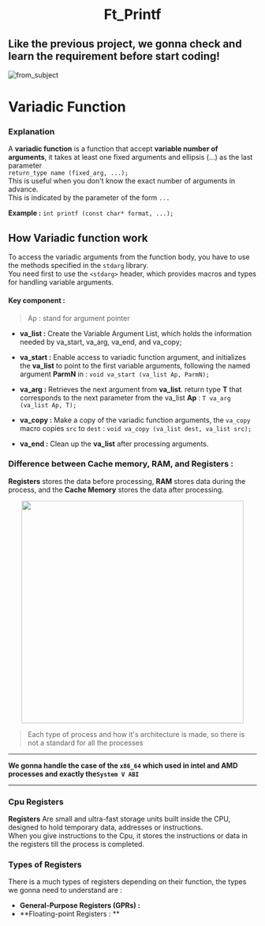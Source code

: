 <h1 align="center">Ft_Printf</h1>

## Like the previous project, we gonna check and learn the requirement before start coding! 

![from_subject](https://i.ibb.co/LzdVKN9P/Screenshot-from-2025-01-29-14-25-36.png)

# **Variadic Function**

### Explanation  

A **variadic function** is a function that accept **variable number of arguments**, it takes at least one fixed arguments and ellipsis (...) as the last parameter   
`return_type name (fixed_arg, ...);`  
This is useful when you don't know the exact number of arguments in advance.   
This is indicated by the parameter of the form `...`   

**Example :** `int printf (const char* format, ...);`   

## How Variadic function work 

To access the variadic arguments from the function body, you have to use the methods specified in the `stdarg` library.  
You need first to use the `<stdarg>` header, which provides macros and types for handling variable arguments.  


#### Key component :

>Ap : stand for argument pointer

+ **va_list :** Create the Variable Argument List, which holds the information needed by va_start, va_arg, va_end, and va_copy;

+ **va_start :** Enable access to variadic function argument, and initializes the **va_list** to point to the first variable arguments, following the named argument **ParmN** in :
  `void va_start (va_list Ap, ParmN);`   

+ **va_arg :** Retrieves the next argument from **va_list**. return type **T** that corresponds to the next parameter from the va_list **Ap** :
  `T va_arg (va_list Ap, T);`

+ **va_copy :** Make a copy of the variadic function arguments, the `va_copy` macro copies `src` to `dest` :
  `void va_copy (va_list dest, va_list src);`

+ **va_end :** Clean up the **va_list** after processing arguments.

### Difference between Cache memory, RAM, and Registers :

**Registers** stores the data before processing, **RAM** stores data during the process, and the **Cache Memory** stores the data after processing.

<p align="center" >
	<img src ="https://i.ibb.co/pvxZLJBR/image.png" width=450>
</p>


> Each type of process and how it's architecture is made, so there is not a standard for all the processes

___
**We gonna handle the case of the `x86_64` which used in intel and AMD processes and exactly  the`System V ABI`**   
___
### Cpu Registers


**Registers** Are small and ultra-fast storage units built inside the CPU, designed to hold temporary data, addresses or instructions.  
When you give instructions to the Cpu, it stores the instructions or data in the registers till the process is completed.  

### Types of Registers

There is a much types of registers depending on their function, the types we gonna need to understand are :  
+ **General-Purpose Registers (GPRs) :** 
+ **Floating-point Registers : **